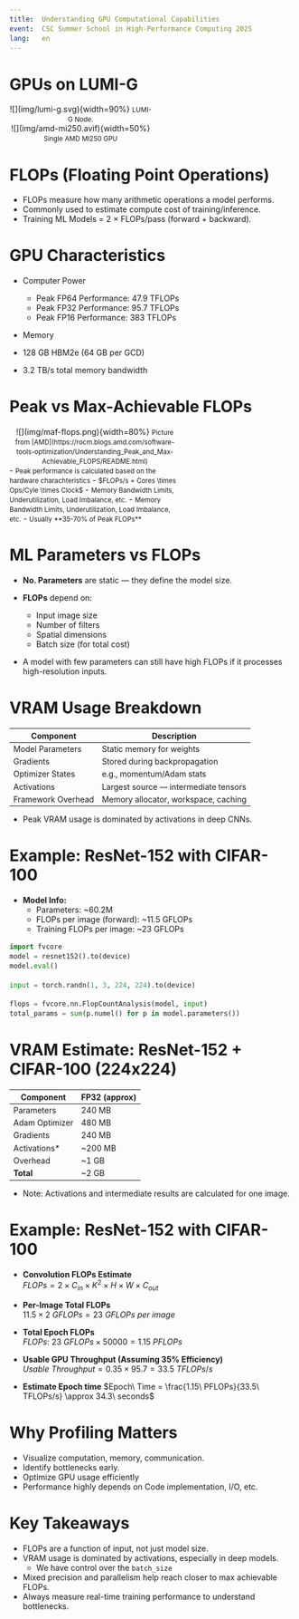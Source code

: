 ```yaml
---
title:  Understanding GPU Computational Capabilities
event:  CSC Summer School in High-Performance Computing 2025
lang:   en
---
```


# GPUs on LUMI-G

<div class="column"  style="width:50%; text-align: center;">
  ![](img/lumi-g.svg){width=90%}
  <small>LUMI-G Node.</small>
</div>
<div class="column"  style="width:50%; text-align: center;">
  ![](img/amd-mi250.avif){width=50%}
  <small>Single AMD MI250 GPU</small>
</div>

# FLOPs (Floating Point Operations)

- FLOPs measure how many arithmetic operations a model performs.
- Commonly used to estimate compute cost of training/inference.
- Training ML Models = 2 × FLOPs/pass (forward + backward).

# GPU Characteristics
- Computer Power
    - Peak FP64 Performance: 47.9 TFLOPs
    - Peak FP32 Performance: 95.7 TFLOPs
    - Peak FP16 Performance: 383 TFLOPs

- Memory
- 128 GB HBM2e (64 GB per GCD)
- 3.2 TB/s total memory bandwidth

# Peak vs Max-Achievable FLOPs
<div class="column"  style="width:60%; text-align: center;">
  ![](img/maf-flops.png){width=80%}
  <small>Picture from [AMD](https://rocm.blogs.amd.com/software-tools-optimization/Understanding_Peak_and_Max-Achievable_FLOPS/README.html)</small>
</div>
<div class="column"  style="width:60%">
  - <small>Peak performance is calculated based on the hardware charachteristics</small>
  - <small>$FLOPs/s = Cores \times Ops/Cyle \times Clock$</small>
  - <small>Memory Bandwidth Limits, Underutilization, Load Imbalance, etc.</small>
  - <small>Memory Bandwidth Limits, Underutilization, Load Imbalance, etc.</small>
  - <small>Usually **35-70% of Peak FLOPs**</small>
</div>

# ML Parameters vs FLOPs

- **No. Parameters** are static — they define the model size.
- **FLOPs** depend on:
    - Input image size
    - Number of filters
    - Spatial dimensions
    - Batch size (for total cost)

- A model with few parameters can still have high FLOPs if it processes high-resolution inputs.

# VRAM Usage Breakdown

| Component            | Description                                  |
|---------------------|----------------------------------------------|
| Model Parameters     | Static memory for weights                    |
| Gradients            | Stored during backpropagation                |
| Optimizer States     | e.g., momentum/Adam stats                    |
| Activations          | Largest source — intermediate tensors        |
| Framework Overhead   | Memory allocator, workspace, caching         |

- Peak VRAM usage is dominated by activations in deep CNNs.

# Example: ResNet-152 with CIFAR-100

- **Model Info:**
    - Parameters: ~60.2M
    - FLOPs per image (forward): ~11.5 GFLOPs
    - Training FLOPs per image: ~23 GFLOPs

```python
import fvcore
model = resnet152().to(device)
model.eval()

input = torch.randn(1, 3, 224, 224).to(device)

flops = fvcore.nn.FlopCountAnalysis(model, input)
total_params = sum(p.numel() for p in model.parameters())
```

# VRAM Estimate: ResNet-152 + CIFAR-100 (224x224)

| Component          | FP32 (approx) |
|-------------------|---------------|
| Parameters         | 240 MB        |
| Adam  Optimizer    | 480 MB        |
| Gradients          | 240 MB        |
| Activations*       | ~200 MB       |
| Overhead           | ~1 GB         |
| **Total**          | ~2 GB         |

- Note: Activations and intermediate results are calculated for one image.

# Example: ResNet-152 with CIFAR-100

- **Convolution FLOPs Estimate**  
$FLOPs = 2 \times C_{in} \times K^2 \times H \times W \times C_{out}$

- **Per-Image Total FLOPs**  
$11.5 \times 2\ GFLOPs = 23\ GFLOPs\ per\ image$

- **Total Epoch FLOPs**  
$FLOPs:\ 23\ GFLOPs \times 50000 = 1.15\ PFLOPs$


- **Usable GPU Throughput (Assuming 35% Efficiency)**  
$Usable\ Throughput = 0.35 \times 95.7 = 33.5\ TFLOPs/s$


- **Estimate Epoch time**
$Epoch\ Time = \frac{1.15\ PFLOPs}{33.5\ TFLOPs/s} \approx 34.3\ seconds$


# Why Profiling Matters

- Visualize computation, memory, communication.
- Identify bottlenecks early.
- Optimize GPU usage efficiently
- Performance highly depends on Code implementation, I/O, etc.

# Key Takeaways

- FLOPs are a function of input, not just model size.
- VRAM usage is dominated by activations, especially in deep models. 
  - We have control over the `batch_size`
- Mixed precision and parallelism help reach closer to max achievable FLOPs.
- Always measure real-time training performance to understand bottlenecks.
